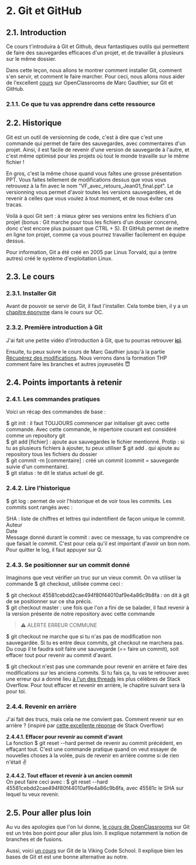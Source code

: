 # **2. Git et GitHub**
## **2.1. Introduction**
Ce cours t'introduira à Git et Github, deux fantastiques outils qui permettent de faire des sauvegardes efficaces d'un projet, et de travailler à plusieurs sur le même dossier.

Dans cette leçon, nous allons te montrer comment installer Git, comment s'en servir, et comment le faire marcher. Pour ceci, nous allons nous aider de l'excellent [cours](https://openclassrooms.com/fr/courses/2342361-gerez-votre-code-avec-git-et-github) sur OpenClassrooms de Marc Gauthier, sur Git et GitHub.

### **2.1.1. Ce que tu vas apprendre dans cette ressource**  
## **2.2. Historique**  
Git est un outil de versionning de code, c'est à dire que c'est une commande qui permet de faire des sauvegardes, avec commentaires d'un projet. Ainsi, il est facile de revenir d'une version de sauvegarde à l'autre, et c'est même optimisé pour les projets où tout le monde travaille sur le même fichier !

En gros, c'est la même chose quand vous faîtes une grosse présentation PPT. Vous faites tellement de modifications dessus que vous vous retrouvez à la fin avec le nom "VF_avec_retours_Jean01_final.ppt". Le versionning vous permet d'avoir toutes les versions sauvegardées, et de revenir à celles que vous voulez à tout moment, et de nous éviter ces tracas.

Voilà à quoi Git sert : à mieux gérer ses versions entre les fichiers d'un projet (bonus : Git marche pour tous les fichiers d'un dossier concerné, donc c'est encore plus puissant que CTRL + S). Et GitHub permet de mettre en ligne ton projet, comme ça vous pourrez travailler facilement en équipe dessus.

Pour information, Git a été créé en 2005 par Linus Torvald, qui a (entre autres) créé le système d'exploitation Linux.

## **2.3. Le cours**
### **2.3.1. Installer Git**  
Avant de pouvoir se servir de Git, il faut l'installer. Cela tombe bien, il y a un [chapitre éponyme](https://openclassrooms.com/fr/courses/2342361-gerez-votre-code-avec-git-et-github/2433596-installez-git) dans le cours sur OC.

### **2.3.2.** Première introduction à Git
J'ai fait une petite vidéo d'introduction à Git, que tu pourras retrouver [**ici**](https://youtu.be/ggaMadCKjko).



Ensuite, tu peux suivre le cours de Marc Gauthier jusqu'à la partie [Récupérez des modifications](https://openclassrooms.com/fr/courses/2342361-gerez-votre-code-avec-git-et-github). Nous verrons dans la formation THP comment faire les branches et autres joyeusetés 😇

## **2.4. Points importants à retenir**
### **2.4.1. Les commandes pratiques**  
Voici un récap des commandes de base :

$ git init : il faut TOUJOURS commencer par initialiser git avec cette commande. Avec cette commande, le répertoire courant est considéré comme un repository git    
$ git add [fichier] : ajoute aux sauvegardes le fichier mentionné. Protip : si tu as plusieurs fichiers à ajouter, tu peux utiliser $ git add . qui ajoute au repository tous les fichiers du dossier   
$ git commit -m [commentaire] : créé un commit (commit = sauvegarde suivie d'un commentaire).  
$ git status : te dit le status actuel de git.   
  
### **2.4.2. Lire l'historique**   
$ git log : permet de voir l'historique et de voir tous les commits. Les commits sont rangés avec :  

SHA : liste de chiffres et lettres qui indentifient de façon unique le commit.  
Auteur  
Date  
Message donné durant le commit : avec ce message, tu vas comprendre ce que faisait le commit. C'est pour cela qu'il est important d'avoir un bon nom.  
Pour quitter le log, il faut appuyer sur Q.  
   
### **2.4.3.** Se positionner sur un commit donné  
Imaginons que veut vérifier un truc sur un vieux commit. On va utiliser la commande $ git checkout, utilisée comme ceci :  
  
$ git checkout 45581cebdd2cae494f80f44010af9e4a86c9b8fa : on dit à git de se positionner sur ce sha précis.  
$ git checkout master : une fois que l'on a fini de se balader, il faut revenir à la version présente de notre repository avec cette commande  
  
>⚠️ ALERTE ERREUR COMMUNE  
    
$ git checkout ne marche que si tu n'as pas de modification non sauvegardée. Si tu es entre deux commits, git checkout ne marchera pas. Du coup il te faudra soit faire une sauvegarde (== faire un commit), soit effacer tout pour revenir au commit d'avant.

$ git checkout n'est pas une commande pour revenir en arrière et faire des modifications sur les anciens commits. Si tu fais ça, tu vas te retrouver avec une erreur qui a donné lieu [à l'un des threads](https://stackoverflow.com/questions/5772192/how-can-i-reconcile-detached-head-with-master-origin) les plus célèbres de Stack Overflow. Pour tout effacer et revenir en arrière, le chapitre suivant sera là pour toi.  

### **2.4.4. Revenir en arrière**  
J'ai fait des trucs, mais cela ne me convient pas. Comment revenir sur en arrière ? (inspiré par [cette excellente réponse](https://stackoverflow.com/questions/4114095/how-to-revert-a-git-repository-to-a-previous-commit/4114122#4114122) de Stack Overflow)  

**2.4.4.1. Effacer pour revenir au commit d'avant**  
La fonction $ git reset --hard permet de revenir au commit précédent, en effaçant tout. C'est une commande pratique quand on veut essayer de nouvelles choses à la volée, puis de revenir en arrière comme si de rien n'était ✌️

**2.4.4.2. Tout effacer et revenir à un ancien commit**  
On peut faire ceci avec : $ git reset --hard 45581cebdd2cae494f80f44010af9e4a86c9b8fa, avec 45581c le SHA sur lequel tu veux revenir.

## **2.5. Pour aller plus loin**
Au vu des apologies que l'on lui donne, [le cours de OpenClassrooms](https://openclassrooms.com/fr/courses/2342361-gerez-votre-code-avec-git-et-github) sur Git est un très bon point pour aller plus loin. Il explique notamment la notion de branches et de fusions.

Aussi, voici [un cours](https://www.vikingcodeschool.com/web-development-basics/getting-to-know-git) sur Git de la Viking Code School. Il explique bien les bases de Git et est une bonne alternative au notre.
